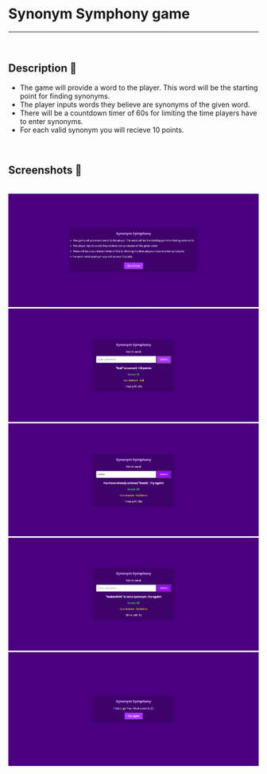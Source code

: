 # **Synonym Symphony game** 

---

<br>

## **Description 📃**
- The game will provide a word to the player. This word will be the starting point for finding synonyms.
- The player inputs words they believe are synonyms of the given word.
- There will be a countdown timer of 60s for limiting the time players have to enter synonyms.
- For each valid synonym you will recieve 10 points.

<br>

## **Screenshots 📸**

<br><img src="./images/image_01.png" alt="Image Description">
<br>
<img src="./images/image_02.png" alt="Image Description">
<br>
<img src="./images/image_03.png" alt="Image Description">
<br>
<img src="./images/image_04.png" alt="Image Description">
<br>
<img src="./images/image_05.png" alt="Image Description">
